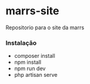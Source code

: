 # marrs-site
Repositorio para o site da marrs

### Instalação
+ composer install
+ npm install
+ npm run dev
+ php artisan serve
